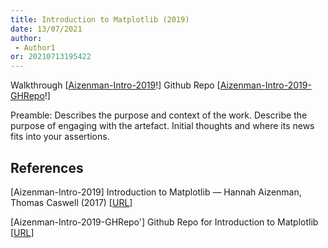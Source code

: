 ```yaml
---
title: Introduction to Matplotlib (2019)
date: 13/07/2021 
author:
 - Author1
or: 20210713195422
---
```


Walkthrough [[Aizenman-Intro-2019](Aizenman-Intro-2019)!]
Github Repo [[Aizenman-Intro-2019-GHRepo](Aizenman-Intro-2019-GHRepo)!]

Preamble: Describes the purpose and context of the work.  Describe the purpose of engaging with the artefact. Initial thoughts and where its news fits into your assertions.

## References

<a id='Aizenman-Intro-2019'>[Aizenman-Intro-2019]</a>
Introduction to Matplotlib — Hannah Aizenman, Thomas Caswell (2017)
[[URL](https://www.youtube.com/watch?v=Tr4DYo4v5AY)]

<a id='Aizenman-Intro-2019-GHRepo'>[Aizenman-Intro-2019-GHRepo']<a/>
Github Repo for Introduction to Matplotlib [[URL](https://github.com/story645/mpl_tutorial)]
